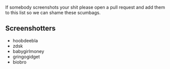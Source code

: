 If somebody screenshots your shit please open a pull request and add them to this list so we can shame these scumbags.

## Screenshotters

- hoobdeebla
- zdsk
- babygirlmoney
- gringogidget
- biobro
